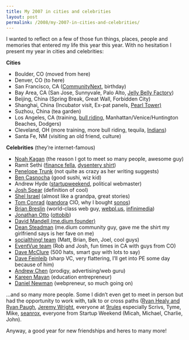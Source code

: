 ```yaml
---
title: My 2007 in cities and celebrities
layout: post
permalink: /2008/my-2007-in-cities-and-celebrities/
---
```

I wanted to reflect on a few of those fun things, places, people and memories that entered my life this year this year. With no hesitation I present my year in cities and celebrities:

**Cities**

*   Boulder, CO (moved from here)
*   Denver, CO (to here)
*   San Francisco, CA ([CommunityNext][1], birthday)
*   Bay Area, CA (San Jose, Sunnyvale, Palo Alto, [Jelly Belly Factory][2])
*   Beijing, China (Spring Break, Great Wall, Forbidden City)
*   Shanghai, China (Incubator visit, Ex-pat panels, [Pearl Tower)][4]
*   Suzhou, China (tea garden)
*   Los Angeles, CA (training, [bull riding][6], Manhattan/Venice/Huntington Beaches, Dodgers)
*   Cleveland, OH (more training, more bull riding, tequila, [Indians][7])
*   Santa Fe, NM (visiting an old friend, culture)

**Celebrities** (they&#8217;re internet-famous)

*   [Noah Kagan][8] (the reason I got to meet so many people, awesome guy)
*   Ramit Sethi ([finance fella][9], [dysentery shirt][10])
*   [Penelope Trunk][11] (not quite as crazy as her writing suggests)
*   [Ben Casnocha][12] (good sushi, wiz kid)
*   Andrew Hyde ([startupweekend][13], political webmaster)
*   [Josh Spear][14] (definition of cool)
*   [Shel Israel][15] (almost like a grandpa, great stories)
*   [Tom Conrad][16] ([pandora][17] CIO, why I bought [sonos][18])
*   [Brian Breslin][19] (world-class web guy, [webpl.us][20], [infinimedia][21])
*   [Jonathan Otto][22] ([ottobib][23])
*   [David Mandell (me.dium founder)][24]
*   [Dean Steadman][25] (me.dium community guy, gave me the shirt my girlfriend says is her fave on me) 
*   [socialthing! team][26] (Matt, Brian, Ben, Joel, cool guys)
*   [EventVue team][27] (Rob and Josh, fun times in CA with guys from CO)
*   [Dave McClure][28] (500 hats, smart guy with lots to say)
*   [Dave Feinleib][29] (sharp VC, very flattering, I&#8217;ll get into PE some day because of him)
*   [Andrew Chen][30] (prodigy, advertising/web guru)
*   [Kareen Mayan][31] (education entrepreneur)
*   [Daniel Newman][32] (webpreneur, so much going on)

&#8230;and so many more people. Some I didn&#8217;t even get to meet in person but had the opportunity to work with, talk to or cross paths ([Ryan Healy and Ryan Paugh][33], [Jeremy Wright][34], everyone at [9rules][35] especially Scrivs, Tyme, Mike, [seanrox][36], everyone from Startup Weekend (Micah, Michael, Charlie, John).

Anyway, a good year for new friendships and heres to many more!

 [1]: http://www.communitynext.com/
 [2]: http://www.flickr.com/photos/devdev/402951660/
 [4]: http://www.flickr.com/photos/devdev/444503173/in/set-72157600044719182/
 [6]: http://www.facebook.com/video/video.php?v=513637678913&#038;subj=10200068
 [7]: http://www.facebook.com/photo.php?pid=40257725&#038;op=2&#038;o=all&#038;view=all&#038;subj=10200068&#038;id=6800561
 [8]: http://okdork.com/
 [9]: http://www.iwillteachyoutoberich.com/
 [10]: http://www.bustedtees.com/shirt/dysentery
 [11]: http://blog.penelopetrunk.com
 [12]: http://ben.casnocha.com/
 [13]: http://www.startupweekend.com
 [14]: http://www.joshspear.com
 [15]: http://redcouch.typepad.com/
 [16]: http://tomconrad.net/
 [17]: http://www.pandora.com
 [18]: http://www.sonos.com
 [19]: http://www.brbreslin.com
 [20]: http://www.webpl.us
 [21]: http://infinimedia.com/
 [22]: http://www.jonathanotto.com/
 [23]: http://www.ottobib.com/
 [24]: http://me.dium.com/
 [25]: http://steadman.blog.com/
 [26]: http://socialthing.com/
 [27]: http://www.eventvue.com
 [28]: http://500hats.typepad.com/500blogs
 [29]: http://www.vcdave.com/
 [30]: http://andrewchen.typepad.com/
 [31]: http://www.reemer.com/
 [32]: http://www.dannynewman.com
 [33]: http://www.employeeevolution.com/
 [34]: http://www.b5media.com
 [35]: http://www.9rules.com
 [36]: http://www.idunzo.com/